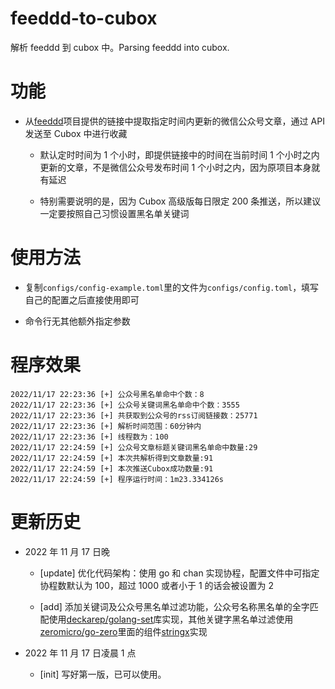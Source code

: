 # feeddd-to-cubox

解析 feeddd 到 cubox 中。Parsing feeddd into cubox.

# 功能

- 从[feeddd](https://github.com/feeddd/feeds)项目提供的链接中提取指定时间内更新的微信公众号文章，通过 API 发送至 Cubox 中进行收藏

  - 默认定时时间为 1 个小时，即提供链接中的时间在当前时间 1 个小时之内更新的文章，不是微信公众号发布时间 1 个小时之内，因为原项目本身就有延迟

  - 特别需要说明的是，因为 Cubox 高级版每日限定 200 条推送，所以建议一定要按照自己习惯设置黑名单关键词

# 使用方法

- 复制`configs/config-example.toml`里的文件为`configs/config.toml`，填写自己的配置之后直接使用即可

- 命令行无其他额外指定参数

# 程序效果

```
2022/11/17 22:23:36 [+] 公众号黑名单命中个数：8
2022/11/17 22:23:36 [+] 公众号关键词黑名单命中个数：3555
2022/11/17 22:23:36 [+] 共获取到公众号的rss订阅链接数：25771
2022/11/17 22:23:36 [+] 解析时间范围：60分钟内
2022/11/17 22:23:36 [+] 线程数为：100
2022/11/17 22:24:59 [+] 公众号文章标题关键词黑名单命中数量:29
2022/11/17 22:24:59 [+] 本次共解析得到文章数量:91
2022/11/17 22:24:59 [+] 本次推送Cubox成功数量:91
2022/11/17 22:24:59 [+] 程序运行时间：1m23.334126s
```

# 更新历史

- 2022 年 11 月 17 日晚

  - [update] 优化代码架构：使用 go 和 chan 实现协程，配置文件中可指定协程数默认为 100，超过 1000 或者小于 1 的话会被设置为 2

  - [add] 添加关键词及公众号黑名单过滤功能，公众号名称黑名单的全字匹配使用[deckarep/golang-set](https://github.com/deckarep/golang-set)库实现，其他关键字黑名单过滤使用[zeromicro/go-zero](https://github.com/zeromicro/go-zero)里面的组件[stringx](https://go-zero.dev/cn/docs/blog/tool/keywords/)实现

- 2022 年 11 月 17 日凌晨 1 点

  - [init] 写好第一版，已可以使用。